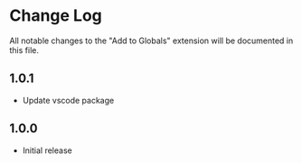 # Change Log

All notable changes to the "Add to Globals" extension will be documented in this file.

## 1.0.1

- Update vscode package

## 1.0.0

- Initial release
